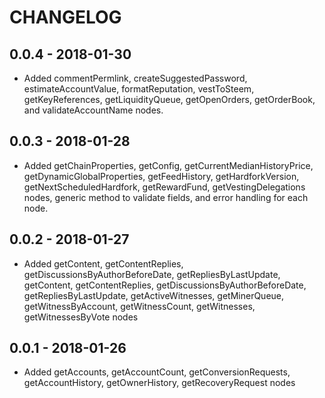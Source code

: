 CHANGELOG
=========
## 0.0.4 - 2018-01-30

- Added commentPermlink, createSuggestedPassword, estimateAccountValue, formatReputation, vestToSteem, getKeyReferences, getLiquidityQueue, getOpenOrders, getOrderBook, and validateAccountName nodes.

## 0.0.3 - 2018-01-28

- Added getChainProperties, getConfig, getCurrentMedianHistoryPrice, getDynamicGlobalProperties, getFeedHistory, getHardforkVersion, getNextScheduledHardfork, getRewardFund, getVestingDelegations nodes, generic method to validate fields, and error handling for each node.


## 0.0.2 - 2018-01-27

- Added getContent, getContentReplies, getDiscussionsByAuthorBeforeDate, getRepliesByLastUpdate, getContent, getContentReplies, getDiscussionsByAuthorBeforeDate, getRepliesByLastUpdate, getActiveWitnesses, getMinerQueue, getWitnessByAccount, getWitnessCount, getWitnesses, getWitnessesByVote nodes

## 0.0.1 - 2018-01-26
- Added getAccounts, getAccountCount, getConversionRequests, getAccountHistory, getOwnerHistory, getRecoveryRequest nodes